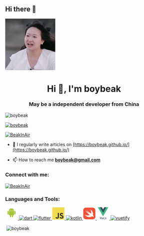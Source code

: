 ## Hi there 👋

<img src="npd.gif" width="160" style="border-radius: 80;">

<h1 align="center">Hi 👋, I'm boybeak</h1>
<h3 align="center">May be a independent developer from China</h3>

<p align="left"> <img src="https://komarev.com/ghpvc/?username=boybeak&label=Profile%20views&color=0e75b6&style=flat" alt="boybeak" /> </p>

<p align="left"> <a href="https://github.com/ryo-ma/github-profile-trophy"><img src="https://github-profile-trophy.vercel.app/?username=boybeak" alt="boybeak" /></a> </p>

<p align="left"> <a href="https://twitter.com/BeakInAir" target="blank"><img src="https://img.shields.io/twitter/follow/boybeak?logo=twitter&style=for-the-badge" alt="BeakInAir" /></a> </p>

- 📝 I regularly write articles on [https://boybeak.github.io/](https://boybeak.github.io/)

- 📫 How to reach me **boybeak@gmail.com**

<h3 align="left">Connect with me:</h3>
<p align="left">
<a href="https://twitter.com/BeakInAir" target="blank"><img align="center" src="https://raw.githubusercontent.com/rahuldkjain/github-profile-readme-generator/master/src/images/icons/Social/twitter.svg" alt="BeakInAir" height="30" width="40" /></a>
</p>

<h3 align="left">Languages and Tools:</h3>
<p align="left"> <a href="https://developer.android.com" target="_blank" rel="noreferrer"> <img src="https://raw.githubusercontent.com/devicons/devicon/master/icons/android/android-original-wordmark.svg" alt="android" width="40" height="40"/> </a> <a href="https://dart.dev" target="_blank" rel="noreferrer"> <img src="https://www.vectorlogo.zone/logos/dartlang/dartlang-icon.svg" alt="dart" width="40" height="40"/> </a> <a href="https://flutter.dev" target="_blank" rel="noreferrer"> <img src="https://www.vectorlogo.zone/logos/flutterio/flutterio-icon.svg" alt="flutter" width="40" height="40"/> </a> <a href="https://developer.mozilla.org/en-US/docs/Web/JavaScript" target="_blank" rel="noreferrer"> <img src="https://raw.githubusercontent.com/devicons/devicon/master/icons/javascript/javascript-original.svg" alt="javascript" width="40" height="40"/> </a> <a href="https://kotlinlang.org" target="_blank" rel="noreferrer"> <img src="https://www.vectorlogo.zone/logos/kotlinlang/kotlinlang-icon.svg" alt="kotlin" width="40" height="40"/> </a> <a href="https://developer.apple.com/swift/" target="_blank" rel="noreferrer"> <img src="https://raw.githubusercontent.com/devicons/devicon/master/icons/swift/swift-original.svg" alt="swift" width="40" height="40"/> </a> <a href="https://vuejs.org/" target="_blank" rel="noreferrer"> <img src="https://raw.githubusercontent.com/devicons/devicon/master/icons/vuejs/vuejs-original-wordmark.svg" alt="vuejs" width="40" height="40"/> </a> <a href="https://vuetifyjs.com/en/" target="_blank" rel="noreferrer"> <img src="https://bestofjs.org/logos/vuetify.svg" alt="vuetify" width="40" height="40"/> </a> </p>

<p>&nbsp;<img align="center" src="https://github-readme-stats.vercel.app/api?username=boybeak&show_icons=true&locale=en" alt="boybeak" /></p>

